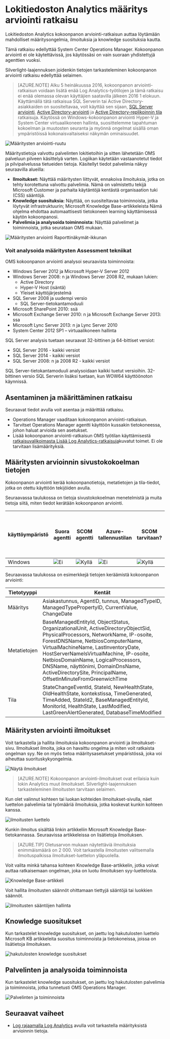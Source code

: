 <properties
    pageTitle="Määritysten arviointi ratkaisu Log Analytics | Microsoft Azure"
    description="Lokitiedoston Analytics kokoonpanon arviointi-ratkaisun on Operations Manager tekijöiden tai Operations Manager-hallinta-ryhmässä System Center Operations Manager server-julkaisuinfrastruktuuri nykyisen tilan yksityiskohtaisia tietoja."
    services="log-analytics"
    documentationCenter=""
    authors="bandersmsft"
    manager="jwhit"
    editor=""/>

<tags
    ms.service="log-analytics"
    ms.workload="na"
    ms.tgt_pltfrm="na"
    ms.devlang="na"
    ms.topic="article"
    ms.date="10/10/2016"
    ms.author="banders"/>

# <a name="configuration-assessment-solution-in-log-analytics"></a>Lokitiedoston Analytics määritys arviointi ratkaisu

Lokitiedoston Analytics kokoonpanon arviointi-ratkaisun auttaa löytämään mahdolliset määritysongelmia, ilmoituksia ja knowledge suosituksia kautta.

Tämä ratkaisu edellyttää System Center Operations Manager. Kokoonpanon arviointi ei ole käytettävissä, jos käytössäsi on vain suoraan yhdistettyjä agenttien vuoksi.

Silverlight-laajennuksen joidenkin tietojen tarkasteleminen kokoonpanon arviointi ratkaisu edellyttää selaimen.

>[AZURE.NOTE] Alku 5 heinäkuussa 2016, kokoonpanon arviointi-ratkaisun voidaan lisätä enää Log Analytics-työtilojen ja tämä ratkaisu ei enää olemassa olevan käyttäjien saatavilla jälkeen 2016 1 elokuun. Käyttämällä tätä ratkaisua SQL Serverin tai Active Directory-asiakkaiden on suositeltavaa, voit käyttää sen sijaan, [SQL Server arviointi](log-analytics-sql-assessment.md), [Active Directory-arviointi](log-analytics-ad-assessment.md) ja [Active Directory-replikoinnin tila](log-analytics-ad-replication-status.md) ratkaisuja. Käytössä on Windows-kokoonpanon arviointi Hyper-V ja System Center virtuaalikoneen hallinta, suosittelemme tapahtuman kokoelman ja muutosten seuranta ja myönnä ongelmat sisällä oman ympäristöissä kokonaisvaltaiseksi näkymän ominaisuudet.

![Määritysten arviointi-ruutu](./media/log-analytics-configuration-assessment/oms-config-assess-tile.png)

Määritystietoja valvottu palvelinten lokitietoihin ja sitten lähetetään OMS palveluun pilveen käsittelyä varten. Logiikan käytetään vastaanotetut tiedot ja pilvipalvelussa tietueiden tietoja. Käsitellyt tiedot palvelimia näkyy seuraavilla alueilla:

- **Ilmoitukset:** Näyttää määritysten liittyvät, ennakoiva ilmoituksia, jotka on tehty korotettuna valvottu palvelimia. Nämä on valmistettu tekijä Microsoft Customer ja parhaita käytäntöjä kentästä organisaation tuki (CSS) sääntöjä.
- **Knowledge suosituksia:** Näyttää, on suositeltavaa toiminnoista, jotka löytyvät infrastruktuurin; Microsoft Knowledge Base-artikkeleista Nämä ohjelma ehdottaa automaattisesti tietokoneen learning käyttämisessä käytön kokoonpanosi.
- **Palvelimia ja analysoida toiminnoista:** Näyttää palvelimet ja toiminnoista, jotka seurataan OMS mukaan.

![Määritysten arviointi Raporttinäkymät-ikkunan](./media/log-analytics-configuration-assessment/oms-config-assess-dash01.png)

### <a name="technologies-you-can-analyze-with-configuration-assessment"></a>Voit analysoida määritysten Assessment tekniikat

OMS kokoonpanon arviointi analysoi seuraavista toiminnoista:

- Windows Server 2012 ja Microsoft Hyper-V Server 2012
- Windows Server 2008: n ja Windows Server 2008 R2, mukaan lukien:
    - Active Directory
    - Hyper-V Host (isäntä)
    - Yleiset käyttöjärjestelmä
- SQL Server 2008 ja uudempi versio
    - SQL Server-tietokantamoduuli
- Microsoft SharePoint 2010: ssä
- Microsoft Exchange Server 2010: n ja Microsoft Exchange Server 2013: ssa
- Microsoft Lync Server 2013: n ja Lync Server 2010
- System Center 2012 SP1 – virtuaalikoneen hallinta

SQL Server analysis tuetaan seuraavat 32-bittinen ja 64-bittiset versiot:

- SQL Server 2016 - kaikki versiot
- SQL Server 2014 - kaikki versiot
- SQL Server 2008: n ja 2008 R2 - kaikki versiot

SQL Server-tietokantamoduuli analysoidaan kaikki tuetut versioihin. 32-bittinen versio SQL Serverin lisäksi tuetaan, kun WOW64 käyttöönoton käynnissä.

## <a name="installing-and-configuring-the-solution"></a>Asentaminen ja määrittäminen ratkaisu
Seuraavat tiedot avulla voit asentaa ja määrittää ratkaisu.

- Operations Manager vaaditaan kokoonpanon arviointi-ratkaisun.
- Tarvitset Operations Manager agentti käyttöön kussakin tietokoneessa, johon haluat arvioida sen asetukset.
- Lisää kokoonpanon arviointi-ratkaisun OMS työtilan käyttämisestä [ratkaisuvalikoimasta Lisää Log Analytics-ratkaisuja](log-analytics-add-solutions.md)kuvatut toimet.  Ei ole tarvitaan lisämäärityksiä.

## <a name="configuration-assessment-data-collection-details"></a>Määritysten arvioinnin sivustokokoelman tietojen

Kokoonpanon arviointi kerää kokoonpanotietoja, metatietojen ja tila-tiedot, jotka on otettu käyttöön tekijöiden avulla.

Seuraavassa taulukossa on tietoja sivustokokoelman menetelmistä ja muita tietoja siitä, miten tiedot kerätään kokoonpanon arviointi.

| käyttöympäristö | Suora agentti | SCOM agentti | Azure-tallennustilan | SCOM tarvitaan? | SCOM agentti tietojen lähetetyissä kutsuissa hallinta-ryhmä | sivustokokoelman korkojakso |
|---|---|---|---|---|---|---|
|Windows|![Ei](./media/log-analytics-configuration-assessment/oms-bullet-red.png)|![Kyllä](./media/log-analytics-configuration-assessment/oms-bullet-green.png)|![Ei](./media/log-analytics-configuration-assessment/oms-bullet-red.png)|            ![Kyllä](./media/log-analytics-configuration-assessment/oms-bullet-green.png)|![Kyllä](./media/log-analytics-configuration-assessment/oms-bullet-green.png)| kahdesti päivässä|

Seuraavassa taulukossa on esimerkkejä tietojen keräämistä kokoonpanon arviointi:

|**Tietotyyppi**|**Kentät**|
|---|---|
|Määritys|Asiakastunnus, AgentID, tunnus, ManagedTypeID, ManagedTypePropertyID, CurrentValue, ChangeDate|
|Metatietojen|BaseManagedEntityId, ObjectStatus, OrganizationalUnit, ActiveDirectoryObjectSid, PhysicalProcessors, NetworkName, IP-osoite, ForestDNSName, NetbiosComputerName, VirtualMachineName, LastInventoryDate, HostServerNameIsVirtualMachine, IP-osoite, NetbiosDomainName, LogicalProcessors, DNSName, näyttönimi, DomainDnsName, ActiveDirectorySite, PrincipalName, OffsetInMinuteFromGreenwichTime|
|Tila|StateChangeEventId, StateId, NewHealthState, OldHealthState, kontekstissa, TimeGenerated, TimeAdded, StateId2, BaseManagedEntityId, MonitorId, HealthState, LastModified, LastGreenAlertGenerated, DatabaseTimeModified|

## <a name="configuration-assessment-alerts"></a>Määritysten arviointi ilmoitukset
Voit tarkastella ja hallita ilmoituksia kokoonpanon arviointi ja ilmoitukset-sivu. Ilmoitukset ilmoita, joka on havaittu ongelma ja miten voit ratkaista ongelman syy. Ne on myös tietoa määritysasetukset ympäristössä, joka voi aiheuttaa suorituskykyongelmia.

![Näytä ilmoitukset](./media/log-analytics-configuration-assessment/oms-config-assess-alerts01.png)

>[AZURE.NOTE] Kokoonpanon arviointi-ilmoitukset ovat erilaisia kuin lokin Analytics muut ilmoitukset. Silverlight-laajennuksen tarkasteleminen ilmoitusten tarvitaan selaimen.

Kun olet valinnut kohteen tai luokan kohteiden ilmoitukset-sivulla, näet luettelon palvelimia tai työmääriä ilmoituksia, jotka koskevat kunkin kohteen kanssa.

![ilmoitusten luettelo](./media/log-analytics-configuration-assessment/oms-config-assess-alerts-view-config.png)

Kunkin ilmoitus sisältää linkin artikkeliin Microsoft Knowledge Base-tietokannassa. Seuraavissa artikkeleissa on lisätietoja ilmoituksen.

>[AZURE.TIP] Oletusarvon mukaan näytettäviä ilmoituksia enimmäismäärä on 2 000. Voit tarkastella ilmoitusten valitsemalla ilmoituspalkissa ilmoitukset-luettelon yläpuolella.

Voit valita minkä tahansa kohteen Knowledge Base-artikkelin, jotka voivat auttaa ratkaisemaan ongelman, joka on luotu ilmoituksen syy-luettelosta.

![Knowledge Base-artikkeli](./media/log-analytics-configuration-assessment/oms-config-assess-alerts-details-kb.png)

Voit hallita ilmoitusten säännöt ohittamaan tiettyjä sääntöjä tai luokkien säännöt.

![ilmoitusten sääntöjen hallinta](./media/log-analytics-configuration-assessment/oms-config-assess-alert-rules.png)

## <a name="knowledge-recommendations"></a>Knowledge suositukset
Kun tarkastelet knowledge suositukset, on jaettu log hakutulosten luettelo Microsoft KB artikkeleita suositus toiminnoista ja tietokoneissa, joissa on lisätietoja ilmoituksen.

![hakutulosten knowledge suositukset](./media/log-analytics-configuration-assessment/oms-config-assess-knowledge-recommendations.png)

## <a name="servers-and-workloads-analyzed"></a>Palvelinten ja analysoida toiminnoista
Kun tarkastelet knowledge suositukset, on jaettu log hakutulosten palvelimia ja toiminnoista, jotka tunnetusti OMS Operations Manager.

![Palvelinten ja toiminnoista](./media/log-analytics-configuration-assessment/oms-config-assess-servers-workloads.png)

## <a name="next-steps"></a>Seuraavat vaiheet

- [Log rajaamalla Log Analytics](log-analytics-log-searches.md) avulla voit tarkastella määrityksistä arvioinnin tietoja.
